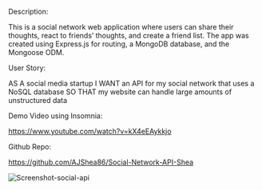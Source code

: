 Description:

  This is a social network web application where users can share their thoughts, react to friends’ thoughts, and create a friend list. The app was created using           Express.js for routing, a MongoDB database, and the Mongoose ODM.

User Story:

  AS A social media startup
  I WANT an API for my social network that uses a NoSQL database
  SO THAT my website can handle large amounts of unstructured data

Demo Video using Insomnia:

https://www.youtube.com/watch?v=kX4eEAykkjo

Github Repo:

https://github.com/AJShea86/Social-Network-API-Shea

![Screenshot-social-api](https://user-images.githubusercontent.com/97988155/162601513-c3fa162a-5b4f-4d2b-87b5-a1595b6df26b.png)




